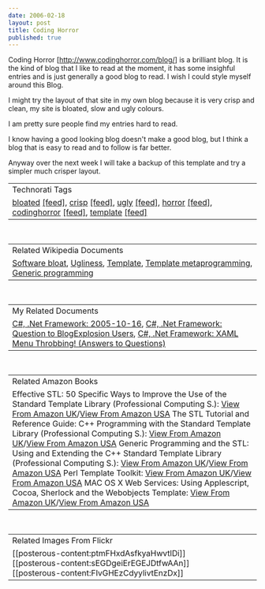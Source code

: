 ```yaml
---
date: 2006-02-18
layout: post
title: Coding Horror
published: true
---
```

Coding Horror [<a href="http://www.codinghorror.com/blog/">http://www.codinghorror.com/blog/</a>] is a brilliant blog.  It is the kind of blog that I like to read at the moment, it has some insighful entries and is just generally a good blog to read.  I wish I could style myself around this Blog.  <p />I might try the layout of that site in my own blog because it is very crisp and clean, my site is bloated, slow and ugly colours.<p />I am pretty sure people find my entries hard to read.<p />I know having a good looking blog doesn't make a good blog, but I think a blog that is easy to read and to follow is far better.<p />Anyway over the next week I will take a backup of this template and try a simpler much crisper layout.<p /><table class="TechnoratiHead TagHeader">
<tr><td>Technorati Tags</td></tr>
<tr class="Technorati"><td>
<a href="http://www.kinlan.co.uk/tag/bloated" class="Tag" rel="tag">bloated</a> <a href="http://feeds.technorati.com/feed/posts/tag/bloated" class="Tag">[feed]</a>, <a href="http://www.kinlan.co.uk/tag/crisp" class="Tag" rel="tag">crisp</a> <a href="http://feeds.technorati.com/feed/posts/tag/crisp" class="Tag">[feed]</a>, <a href="http://www.kinlan.co.uk/tag/ugly" class="Tag" rel="tag">ugly</a> <a href="http://feeds.technorati.com/feed/posts/tag/ugly" class="Tag">[feed]</a>, <a href="http://www.kinlan.co.uk/tag/horror" class="Tag" rel="tag">horror</a> <a href="http://feeds.technorati.com/feed/posts/tag/horror" class="Tag">[feed]</a>, <a href="http://www.kinlan.co.uk/tag/codinghorror" class="Tag" rel="tag">codinghorror</a> <a href="http://feeds.technorati.com/feed/posts/tag/codinghorror" class="Tag">[feed]</a>, <a href="http://www.kinlan.co.uk/tag/template" class="Tag" rel="tag">template</a> <a href="http://feeds.technorati.com/feed/posts/tag/template" class="Tag">[feed]</a>
</td></tr>
</table><br /><table class="TechnoratiHead TagHeader">
<tr><td>Related Wikipedia Documents</td></tr>
<tr class="Technorati"><td>
<a href="http://en.wikipedia.org/wiki/Software_bloat" class="Tag" rel="tag">Software bloat</a>, <a href="http://en.wikipedia.org/wiki/Ugly" class="Tag" rel="tag">Ugliness</a>, <a href="http://en.wikipedia.org/wiki/Template" class="Tag" rel="tag">Template</a>, <a href="http://en.wikipedia.org/wiki/Template_metaprogramming" class="Tag" rel="tag">Template metaprogramming</a>, <a href="http://en.wikipedia.org/wiki/Template_(programming)" class="Tag" rel="tag">Generic programming</a>
</td></tr>
</table><br /><table class="TechnoratiHead TagHeader">
<tr><td>My Related Documents</td></tr>
<tr class="Technorati"><td>
<a href="http://www.kinlan.co.uk/archive/2005_10_16_dotnet-and-stuff_archive.html" class="Tag" rel="tag">C#, .Net Framework: 2005-10-16</a>, <a href="http://www.kinlan.co.uk/2005/08/question-to-blogexplosion-users.html" class="Tag" rel="tag">C#, .Net Framework: Question to BlogExplosion Users</a>, <a href="http://www.kinlan.co.uk/2005/06/xaml-menu-throbbing-answers-to.html" class="Tag" rel="tag">C#, .Net Framework: XAML Menu Throbbing! (Answers to Questions)</a>
</td></tr>
</table><br /><table class="TechnoratiHead TagHeader">
<tr><td>Related Amazon Books</td></tr>
<tr class="Technorati"><td>Effective STL: 50 Specific Ways to Improve the Use of the Standard Template Library (Professional Computing S.): <a href="http://www.amazon.co.uk/exec/obidos/redirect?tag=cnetfra-21&amp;link_code=xm2&amp;camp=2025&amp;creative=165953&amp;path=http://www.amazon.co.uk/gp/redirect.html%253fASIN=0201749629%2526tag=cnetfra-21%2526lcode=xm2%2526cID=2025%2526ccmID=165953%2526location=/o/ASIN/0201749629%25253FSubscriptionId=0CM2PVF6VAHJQKW5G782" class="Tag" rel="tag">View From Amazon UK</a>/<a href="http://www.amazon.com/exec/obidos/redirect?tag=cnetfra-20&amp;link_code=xm2&amp;camp=2025&amp;creative=165953&amp;path=http://www.amazon.com/gp/redirect.html%253fASIN=0201749629%2526tag=cnetfra-20%2526lcode=xm2%2526cID=2025%2526ccmID=165953%2526location=/o/ASIN/0201749629%25253FSubscriptionId=0CM2PVF6VAHJQKW5G782" class="Tag" rel="tag">View From Amazon USA</a> The STL Tutorial and Reference Guide: C++ Programming with the Standard Template Library (Professional Computing S.): <a href="http://www.amazon.co.uk/exec/obidos/redirect?tag=cnetfra-21&amp;link_code=xm2&amp;camp=2025&amp;creative=165953&amp;path=http://www.amazon.co.uk/gp/redirect.html%253fASIN=0201379236%2526tag=cnetfra-21%2526lcode=xm2%2526cID=2025%2526ccmID=165953%2526location=/o/ASIN/0201379236%25253FSubscriptionId=0CM2PVF6VAHJQKW5G782" class="Tag" rel="tag">View From Amazon UK</a>/<a href="http://www.amazon.com/exec/obidos/redirect?tag=cnetfra-20&amp;link_code=xm2&amp;camp=2025&amp;creative=165953&amp;path=http://www.amazon.com/gp/redirect.html%253fASIN=0201379236%2526tag=cnetfra-20%2526lcode=xm2%2526cID=2025%2526ccmID=165953%2526location=/o/ASIN/0201379236%25253FSubscriptionId=0CM2PVF6VAHJQKW5G782" class="Tag" rel="tag">View From Amazon USA</a> Generic Programming and the STL: Using and Extending the C++ Standard Template Library (Professional Computing S.): <a href="http://www.amazon.co.uk/exec/obidos/redirect?tag=cnetfra-21&amp;link_code=xm2&amp;camp=2025&amp;creative=165953&amp;path=http://www.amazon.co.uk/gp/redirect.html%253fASIN=0201309564%2526tag=cnetfra-21%2526lcode=xm2%2526cID=2025%2526ccmID=165953%2526location=/o/ASIN/0201309564%25253FSubscriptionId=0CM2PVF6VAHJQKW5G782" class="Tag" rel="tag">View From Amazon UK</a>/<a href="http://www.amazon.com/exec/obidos/redirect?tag=cnetfra-20&amp;link_code=xm2&amp;camp=2025&amp;creative=165953&amp;path=http://www.amazon.com/gp/redirect.html%253fASIN=0201309564%2526tag=cnetfra-20%2526lcode=xm2%2526cID=2025%2526ccmID=165953%2526location=/o/ASIN/0201309564%25253FSubscriptionId=0CM2PVF6VAHJQKW5G782" class="Tag" rel="tag">View From Amazon USA</a> Perl Template Toolkit: <a href="http://www.amazon.co.uk/exec/obidos/redirect?tag=cnetfra-21&amp;link_code=xm2&amp;camp=2025&amp;creative=165953&amp;path=http://www.amazon.co.uk/gp/redirect.html%253fASIN=0596004761%2526tag=cnetfra-21%2526lcode=xm2%2526cID=2025%2526ccmID=165953%2526location=/o/ASIN/0596004761%25253FSubscriptionId=0CM2PVF6VAHJQKW5G782" class="Tag" rel="tag">View From Amazon UK</a>/<a href="http://www.amazon.com/exec/obidos/redirect?tag=cnetfra-20&amp;link_code=xm2&amp;camp=2025&amp;creative=165953&amp;path=http://www.amazon.com/gp/redirect.html%253fASIN=0596004761%2526tag=cnetfra-20%2526lcode=xm2%2526cID=2025%2526ccmID=165953%2526location=/o/ASIN/0596004761%25253FSubscriptionId=0CM2PVF6VAHJQKW5G782" class="Tag" rel="tag">View From Amazon USA</a> MAC OS X Web Services: Using Applescript, Cocoa, Sherlock and the Webobjects Template: <a href="http://www.amazon.co.uk/exec/obidos/redirect?tag=cnetfra-21&amp;link_code=xm2&amp;camp=2025&amp;creative=165953&amp;path=http://www.amazon.co.uk/gp/redirect.html%253fASIN=013150262X%2526tag=cnetfra-21%2526lcode=xm2%2526cID=2025%2526ccmID=165953%2526location=/o/ASIN/013150262X%25253FSubscriptionId=0CM2PVF6VAHJQKW5G782" class="Tag" rel="tag">View From Amazon UK</a>/<a href="http://www.amazon.com/exec/obidos/redirect?tag=cnetfra-20&amp;link_code=xm2&amp;camp=2025&amp;creative=165953&amp;path=http://www.amazon.com/gp/redirect.html%253fASIN=013150262X%2526tag=cnetfra-20%2526lcode=xm2%2526cID=2025%2526ccmID=165953%2526location=/o/ASIN/013150262X%25253FSubscriptionId=0CM2PVF6VAHJQKW5G782" class="Tag" rel="tag">View From Amazon USA</a>
</td></tr>
</table><br /><table class="TechnoratiHead TagHeader">
<tr><td>Related Images From Flickr</td></tr>
<tr class="Technorati"><td>
<span style="float: left;">[[posterous-content:ptmFHxdAsfkyaHwvtlDi]]</span><span style="float: left;">[[posterous-content:sEGDgeiErEGEJDtfwAAn]]</span><span style="float: left;">[[posterous-content:FIvGHEzCdyylivtEnzDx]]</span>
</td></tr>
</table><div class="blogger-post-footer"><img class="posterous_download_image" src="https://blogger.googleusercontent.com/tracker/8109338-114026340767719179?l=www.kinlan.co.uk%2Findex.html" height="1" alt="" width="1" /></div>

